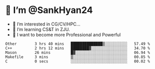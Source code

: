 # 👋 I’m @SankHyan24

- 👀 I’m interested in CG/CV/HPC...
- 🌱 I’m learning CS&T in ZJU.
- 💞️ I want to become more Professional and Powerful


<!---
SankHyan24/SankHyan24 is a ✨ special ✨ repository because its `README.md` (this file) appears on your GitHub profile.
You can click the Preview link to take a look at your changes.
--->
<!--START_SECTION:waka-->

```text
Other        3 hrs 40 mins   ██████████████▒░░░░░░░░░░   57.49 %
C++          2 hrs 12 mins   ████████▓░░░░░░░░░░░░░░░░   34.70 %
Mason        26 mins         █▓░░░░░░░░░░░░░░░░░░░░░░░   06.94 %
Makefile     3 mins          ▒░░░░░░░░░░░░░░░░░░░░░░░░   00.85 %
C            0 secs          ░░░░░░░░░░░░░░░░░░░░░░░░░   00.02 %
```

<!--END_SECTION:waka-->
